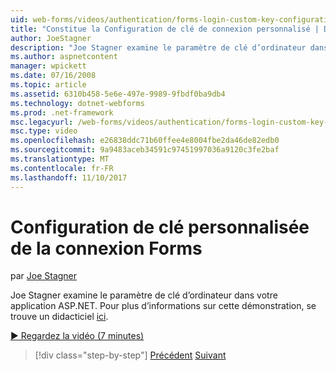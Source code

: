 ```yaml
---
uid: web-forms/videos/authentication/forms-login-custom-key-configuration
title: "Constitue la Configuration de clé de connexion personnalisé | Documents Microsoft"
author: JoeStagner
description: "Joe Stagner examine le paramètre de clé d’ordinateur dans votre application ASP.NET. Pour plus d’informations sur cette démonstration, un didacticiel se trouve ici."
ms.author: aspnetcontent
manager: wpickett
ms.date: 07/16/2008
ms.topic: article
ms.assetid: 6310b458-5e6e-497e-9989-9fbdf0ba9db4
ms.technology: dotnet-webforms
ms.prod: .net-framework
msc.legacyurl: /web-forms/videos/authentication/forms-login-custom-key-configuration
msc.type: video
ms.openlocfilehash: e26838ddc71b60ffee4e8004fbe2da46de82edb0
ms.sourcegitcommit: 9a9483aceb34591c97451997036a9120c3fe2baf
ms.translationtype: MT
ms.contentlocale: fr-FR
ms.lasthandoff: 11/10/2017
---
```

<a name="forms-login-custom-key-configuration"></a>Configuration de clé personnalisée de la connexion Forms
====================
par [Joe Stagner](https://github.com/JoeStagner)

Joe Stagner examine le paramètre de clé d’ordinateur dans votre application ASP.NET. Pour plus d’informations sur cette démonstration, se trouve un didacticiel [ici](../../overview/older-versions-security/introduction/forms-authentication-configuration-and-advanced-topics-vb.md).

[&#9654; Regardez la vidéo (7 minutes)](https://channel9.msdn.com/Blogs/ASP-NET-Site-Videos/forms-login-custom-key-configuration)

>[!div class="step-by-step"]
[Précédent](asp-forms-login-relocation.md)
[Suivant](add-custom-data-to-the-authentication-method.md)
